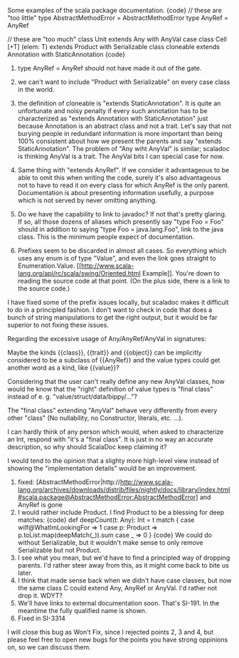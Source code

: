 Some examples of the scala package documentation.
{code}
  // these are "too little"
  type AbstractMethodError = AbstractMethodError
  type AnyRef = AnyRef

  // these are "too much"
  class Unit extends Any with AnyVal
  case class Cell [+T] (elem: T) extends Product with Serializable
  class cloneable extends Annotation with StaticAnnotation
{code}

1) type AnyRef = AnyRef should not have made it out of the gate.

2) we can't want to include "Product with Serializable" on every case class in the world.

3) the definition of cloneable is "extends StaticAnnotation". It is quite an unfortunate and noisy penalty if every such annotation has to be characterized as "extends Annotation with StaticAnnotation" just because Annotation is an abstract class and not a trait.  Let's say that not burying people in redundant information is more important than being 100% consistent about how we present the parents and say "extends StaticAnnotation".  The problem of "Any wiht AnyVal" is similar; scaladoc is thinking AnyVal is a trait.  The AnyVal bits I can special case for now.

4) Same thing with "extends AnyRef".  If we consider it advantageous to be able to omit this when writing the code, surely it's also advantageous not to have to read it on every class for which AnyRef is the only parent.  Documentation is about presenting information usefully, a purpose which is not served by never omitting anything.

5) Do we have the capability to link to javadoc? If not that's pretty glaring.  If so, all those dozens of aliases which presently say "type Foo = Foo" should in addition to saying "type Foo = java.lang.Foo", link to the java class.  This is the minimum people expect of documentation.

6) Prefixes seem to be discarded in almost all cases.  So everything which uses any enum is of type "Value", and even the link goes straight to Enumeration.Value. [[http://www.scala-lang.org/api/rc/scala/swing/Oriented.html Example]]. You're down to reading the source code at that point. (On the plus side, there is a link to the source code.)

I have fixed some of the prefix issues locally, but scaladoc makes it difficult to do in a principled fashion.  I don't want to check in code that does a bunch of string manipulations to get the right output, but it would be far superior to not fixing these issues.

Regarding the excessive usage of Any/AnyRef/AnyVal in signatures:

Maybe the kinds {{class}}, {{trait}} and {{object}} can be implicitly considered to be a subclass of {{AnyRef}} and the value types could get another word as a kind, like {{value}}?

Considering that the user can't really define any new AnyVal classes, how would he know that the "right" definition of value types is "final class" instead of e. g. "value/struct/data/bippy/..."?

The "final class" extending "AnyVal" behave very differently from every other "class" (No nullability, no Constructor, literals, etc. ...). 

I can hardly think of any person which would, when asked to characterize an Int, respond with "it's a "final class". It is just in no way an accurate description, so why should ScalaDoc keep claiming it?

I would tend to the opinion that a slighty more high-level view instead of showing the "implementation details" would be an improvement.

1) fixed: [AbstractMethodError|http://http://www.scala-lang.org/archives/downloads/distrib/files/nightly/docs/library/index.html#scala.package@AbstractMethodError:AbstractMethodError] and AnyRef is gone
2) I would rather include Product. I find Product to be a blessing for deep matches:
{code}
def deepCount(t: Any): Int = t match {
  case wilf@WhatImLookingFor => 1
  case p: Product => p.toList.map(deepMatch(_)).sum
  case _ => 0
}
{code}
We could do without Serializable, but it wouldn't make sense to only remove Serializable but not Product.
3) I see what you mean, but we'd have to find a principled way of dropping parents. I'd rather steer away from this, as it might come back to bite us later.
4) I think that made sense back when we didn't have case classes, but now the same class C could extend Any, AnyRef or AnyVal. I'd rather not drop it. WDYT?
5) We'll have links to external documentation soon. That's SI-191. In the meantime the fully qualified name is shown.
6) Fixed in SI-3314

I will close this bug as Won't Fix, since I rejected points 2, 3 and 4, but please feel free to open new bugs for the points you have strong oppinions on, so we can discuss them.
